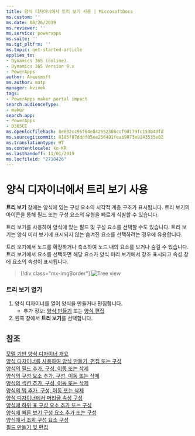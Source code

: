 ```yaml
---
title: 양식 디자이너에서 트리 보기 사용 | MicrosoftDocs
ms.custom: ''
ms.date: 08/26/2019
ms.reviewer: ''
ms.service: powerapps
ms.suite: ''
ms.tgt_pltfrm: ''
ms.topic: get-started-article
applies_to:
- Dynamics 365 (online)
- Dynamics 365 Version 9.x
- PowerApps
author: Aneesmsft
ms.author: matp
manager: kvivek
tags:
- PowerApps maker portal impact
search.audienceType:
- maker
search.app:
- PowerApps
- D365CE
ms.openlocfilehash: 8e032cc95f64e842552308ccf9d179fc153b49fd
ms.sourcegitcommit: 8185f87dddf05ee256491feab9873e9143535e02
ms.translationtype: HT
ms.contentlocale: ko-KR
ms.lasthandoff: 11/01/2019
ms.locfileid: "2710426"
---
```

# <a name="using-the-tree-view-in-the-form-designer"></a>양식 디자이너에서 트리 보기 사용
**트리 보기** 창에는 양식에 있는 구성 요소의 시각적 계층 구조가 표시됩니다. 트리 보기의 아이콘을 통해 필드 또는 구성 요소의 유형을 빠르게 식별할 수 있습니다. 

트리 보기를 사용하여 양식에 있는 필드 및 구성 요소를 선택할 수도 있습니다. 트리 보기는 양식 미리 보기에 표시되지 않는 숨겨진 요소를 선택하려는 경우에 유용합니다. 

트리 보기에서 노드를 확장하거나 축소하여 노드 내의 요소를 보거나 숨길 수 있습니다. 트리 보기에서 요소를 선택하면 해당 요소가 양식 미리 보기에서 강조 표시되고 속성 창에 요소의 속성이 표시됩니다. 

> [!div class="mx-imgBorder"] 
> ![](media/FormDesignerTreeView.png "Tree view")

### <a name="open-the-tree-view"></a>트리 보기 열기 
1. 양식 디자이너를 열어 양식을 만들거나 편집합니다. 
    - 추가 정보: [양식 만들기](create-and-edit-forms.md#create-a-form) 또는 [양식 편집](create-and-edit-forms.md#edit-a-form)
2. 왼쪽 창에서 **트리 보기**를 선택합니다.

## <a name="see-also"></a>참조
[모델 기반 양식 디자이너 개요](form-designer-overview.md)  
[양식 디자이너를 사용하여 양식 만들기, 편집 또는 구성](create-and-edit-forms.md)  
[양식의 필드 추가, 구성, 이동 또는 삭제](add-move-or-delete-fields-on-form.md)  
[양식의 구성 요소 추가, 구성, 이동 또는 삭제](add-move-configure-or-delete-components-on-form.md)  
[양식의 섹션 추가, 구성, 이동 또는 삭제](add-move-or-delete-sections-on-form.md)  
[양식의 탭 추가, 구성, 이동 또는 삭제](add-move-or-delete-tabs-on-form.md)  
[양식 디자이너에서 머리글 속성 구성](form-designer-header-properties.md)  
[양식에 하위 표 구성 요소 추가 또는 구성](form-designer-add-configure-subgrid.md)  
[양식에 빠른 보기 구성 요소 추가 또는 구성](form-designer-add-configure-quickview.md)  
[양식에서 조회 구성 요소 구성](form-designer-add-configure-lookup.md)  
[필드 만들기 및 편집](../common-data-service/create-edit-field-portal.md)  
